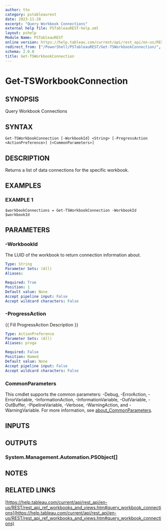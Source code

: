 ```yaml
---
author: tto
category: pstableaurest
date: 2023-11-28
excerpt: "Query Workbook Connections"
external help file: PSTableauREST-help.xml
layout: pshelp
Module Name: PSTableauREST
online version: https://help.tableau.com/current/api/rest_api/en-us/REST/rest_api_ref_workbooks_and_views.htm#query_workbook_connections
redirect_from: ["/PowerShell/PSTableauREST/Get-TSWorkbookConnection/", "/PowerShell/PSTableauREST/get-tsworkbookconnection/", "/PowerShell/get-tsworkbookconnection/"]
schema: 2.0.0
title: Get-TSWorkbookConnection
---
```


# Get-TSWorkbookConnection

## SYNOPSIS
Query Workbook Connections

## SYNTAX

```
Get-TSWorkbookConnection [-WorkbookId] <String> [-ProgressAction <ActionPreference>] [<CommonParameters>]
```

## DESCRIPTION
Returns a list of data connections for the specific workbook.

## EXAMPLES

### EXAMPLE 1
```
$workbookConnections = Get-TSWorkbookConnection -WorkbookId $workbookId
```

## PARAMETERS

### -WorkbookId
The LUID of the workbook to return connection information about.

```yaml
Type: String
Parameter Sets: (All)
Aliases:

Required: True
Position: 1
Default value: None
Accept pipeline input: False
Accept wildcard characters: False
```

### -ProgressAction
{{ Fill ProgressAction Description }}

```yaml
Type: ActionPreference
Parameter Sets: (All)
Aliases: proga

Required: False
Position: Named
Default value: None
Accept pipeline input: False
Accept wildcard characters: False
```

### CommonParameters
This cmdlet supports the common parameters: -Debug, -ErrorAction, -ErrorVariable, -InformationAction, -InformationVariable, -OutVariable, -OutBuffer, -PipelineVariable, -Verbose, -WarningAction, and -WarningVariable. For more information, see [about_CommonParameters](http://go.microsoft.com/fwlink/?LinkID=113216).

## INPUTS

## OUTPUTS

### System.Management.Automation.PSObject[]
## NOTES

## RELATED LINKS

[https://help.tableau.com/current/api/rest_api/en-us/REST/rest_api_ref_workbooks_and_views.htm#query_workbook_connections](https://help.tableau.com/current/api/rest_api/en-us/REST/rest_api_ref_workbooks_and_views.htm#query_workbook_connections)

